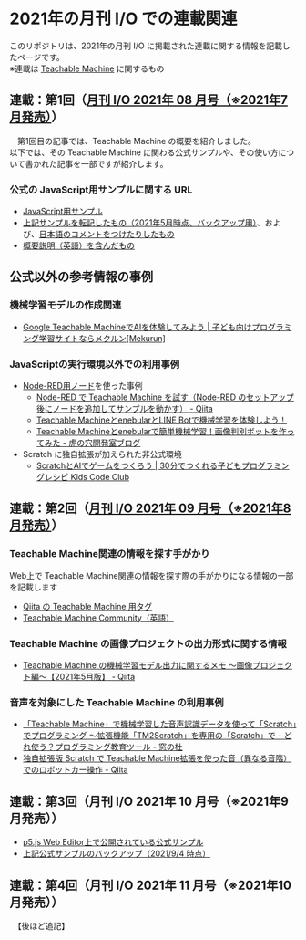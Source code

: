 # 2021年の月刊 I/O での連載関連
このリポジトリは、2021年の月刊 I/O に掲載された連載に関する情報を記載したページです。  
※連載は [Teachable Machine](https://teachablemachine.withgoogle.com/) に関するもの

## 連載：第1回（[月刊 I/O 2021年 08 月号（※2021年7月発売）](http://www.kohgakusha.co.jp/books/detail/4669)）
　第1回目の記事では、Teachable Machine の概要を紹介しました。  
 以下では、その Teachable Machine に関わる公式サンプルや、その使い方について書かれた記事を一部ですが紹介します。

### 公式の JavaScript用サンプルに関する URL

- [JavaScript用サンプル](https://github.com/googlecreativelab/teachablemachine-community/blob/master/snippets/markdown/image/tensorflowjs/javascript.md)
- [上記サンプルを転記したもの（2021年5月時点、バックアップ用）](https://github.com/yo-to/io2021_TM/blob/main/2021_TM1/sample.md)、および、[日本語のコメントをつけたりしたもの](https://github.com/yo-to/io2021_TM/blob/main/2021_TM3/sample.html)
- [概要説明（英語）を含んだもの](https://github.com/googlecreativelab/teachablemachine-community/tree/master/libraries/image)

## 公式以外の参考情報の事例
### 機械学習モデルの作成関連

- [Google Teachable MachineでAIを体験してみよう | 子ども向けプログラミング学習サイトならメクルン[Mekurun]](https://mekurun.com/tips/teachablemachine/)

### JavaScriptの実行環境以外での利用事例

- [Node-RED用ノード](https://flows.nodered.org/node/node-red-contrib-teachable-machine)を使った事例
   - [Node-RED で Teachable Machine を試す（Node-RED のセットアップ後にノードを追加してサンプルを動かす） - Qiita](https://qiita.com/youtoy/items/102c9ab8b5f25d542056)
   - [Teachable MachineとenebularとLINE Botで機械学習を体験しよう！](https://atlabo-handson-08.netlify.app/#0)
   - [Teachable Machineとenebularで簡単機械学習！画像判別ボットを作ってみた - 虎の穴開発室ブログ](https://toranoana-lab.hatenablog.com/entry/2020/12/08/090000)
- Scratch に独自拡張が加えられた非公式環境
   - [ScratchとAIでゲームをつくろう | 30分でつくれる子どもプログラミングレシピ Kids Code Club](https://kidsc2.org/recipes/44/chapters) 

## 連載：第2回（[月刊 I/O 2021年 09 月号（※2021年8月発売）](http://www.kohgakusha.co.jp/books/detail/4674)）
### Teachable Machine関連の情報を探す手がかり
Web上で Teachable Machine関連の情報を探す際の手がかりになる情報の一部を記載します

- [Qiita の Teachable Machine 用タグ](https://qiita.com/tags/teachablemachine)
- [Teachable Machine Community（英語）](https://github.com/googlecreativelab/teachablemachine-community)

### Teachable Machine の画像プロジェクトの出力形式に関する情報

- [Teachable Machine の機械学習モデル出力に関するメモ 〜画像プロジェクト編〜【2021年5月版】 - Qiita](https://qiita.com/youtoy/items/685d97e0acc5cfc184c0)

### 音声を対象にした Teachable Machine の利用事例

- [「Teachable Machine」で機械学習した音声認識データを使って「Scratch」でプログラミング ～拡張機能「TM2Scratch」を専用の「Scratch」で - どれ使う？プログラミング教育ツール - 窓の杜](https://forest.watch.impress.co.jp/docs/serial/progedu/1273286.html)
- [独自拡張版 Scratch で Teachable Machine拡張を使った音（異なる音階）でのロボットカー操作 - Qiita](https://qiita.com/youtoy/items/d67ba4e6e457b037068b)

## 連載：第3回（月刊 I/O 2021年 10 月号（※2021年9月発売））

- [p5.js Web Editor上で公開されている公式サンプル](https://editor.p5js.org/ml5/sketches/ImageModel_TM)
- [上記公式サンプルのバックアップ（2021/9/4 時点）](https://editor.p5js.org/toyota_ref/sketches/Fn9fVg4IF)
 
## 連載：第4回（月刊 I/O 2021年 11 月号（※2021年10月発売））
　【後ほど追記】
